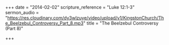 +++
date = "2014-02-02"
scripture_reference = "Luke 12:1-3"
sermon_audio = "https://res.cloudinary.com/dy3wlzuye/video/upload/v1/KingstonChurch/The_Beelzebul_Controversy_Part_8.mp3"
title = "The Beelzebul Controversy (Part 8)"

+++

